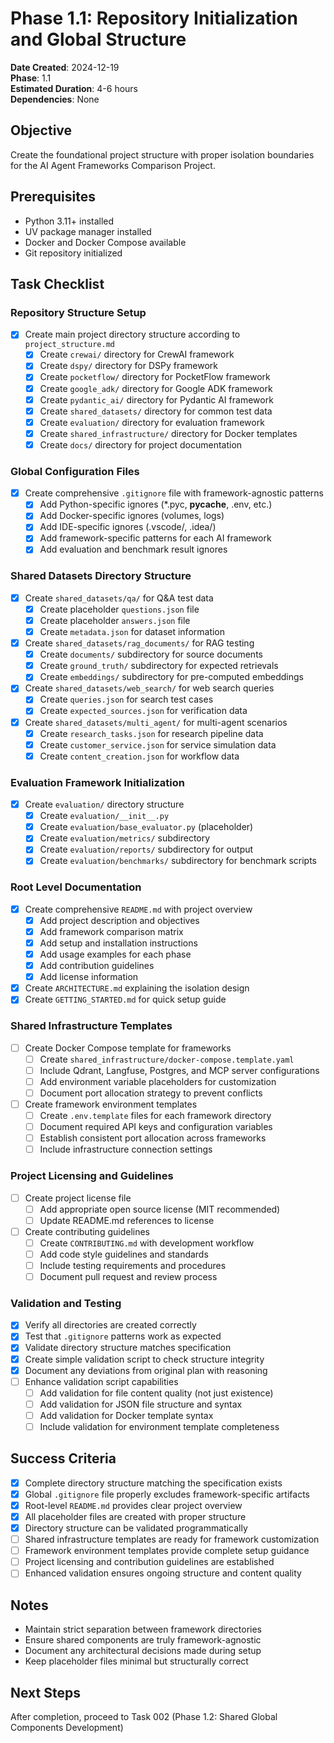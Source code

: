 # Phase 1.1: Repository Initialization and Global Structure

**Date Created**: 2024-12-19  
**Phase**: 1.1  
**Estimated Duration**: 4-6 hours  
**Dependencies**: None  

## Objective
Create the foundational project structure with proper isolation boundaries for the AI Agent Frameworks Comparison Project.

## Prerequisites
- Python 3.11+ installed
- UV package manager installed
- Docker and Docker Compose available
- Git repository initialized

## Task Checklist

### Repository Structure Setup
- [x] Create main project directory structure according to `project_structure.md`
  - [x] Create `crewai/` directory for CrewAI framework
  - [x] Create `dspy/` directory for DSPy framework
  - [x] Create `pocketflow/` directory for PocketFlow framework
  - [x] Create `google_adk/` directory for Google ADK framework
  - [x] Create `pydantic_ai/` directory for Pydantic AI framework
  - [x] Create `shared_datasets/` directory for common test data
  - [x] Create `evaluation/` directory for evaluation framework
  - [x] Create `shared_infrastructure/` directory for Docker templates
  - [x] Create `docs/` directory for project documentation

### Global Configuration Files
- [x] Create comprehensive `.gitignore` file with framework-agnostic patterns
  - [x] Add Python-specific ignores (*.pyc, __pycache__, .env, etc.)
  - [x] Add Docker-specific ignores (volumes, logs)
  - [x] Add IDE-specific ignores (.vscode/, .idea/)
  - [x] Add framework-specific patterns for each AI framework
  - [x] Add evaluation and benchmark result ignores

### Shared Datasets Directory Structure
- [x] Create `shared_datasets/qa/` for Q&A test data
  - [x] Create placeholder `questions.json` file
  - [x] Create placeholder `answers.json` file
  - [x] Create `metadata.json` for dataset information
- [x] Create `shared_datasets/rag_documents/` for RAG testing
  - [x] Create `documents/` subdirectory for source documents
  - [x] Create `ground_truth/` subdirectory for expected retrievals
  - [x] Create `embeddings/` subdirectory for pre-computed embeddings
- [x] Create `shared_datasets/web_search/` for web search queries
  - [x] Create `queries.json` for search test cases
  - [x] Create `expected_sources.json` for verification data
- [x] Create `shared_datasets/multi_agent/` for multi-agent scenarios
  - [x] Create `research_tasks.json` for research pipeline data
  - [x] Create `customer_service.json` for service simulation data
  - [x] Create `content_creation.json` for workflow data

### Evaluation Framework Initialization
- [x] Create `evaluation/` directory structure
  - [x] Create `evaluation/__init__.py`
  - [x] Create `evaluation/base_evaluator.py` (placeholder)
  - [x] Create `evaluation/metrics/` subdirectory
  - [x] Create `evaluation/reports/` subdirectory for output
  - [x] Create `evaluation/benchmarks/` subdirectory for benchmark scripts

### Root Level Documentation
- [x] Create comprehensive `README.md` with project overview
  - [x] Add project description and objectives
  - [x] Add framework comparison matrix
  - [x] Add setup and installation instructions
  - [x] Add usage examples for each phase
  - [x] Add contribution guidelines
  - [x] Add license information
- [x] Create `ARCHITECTURE.md` explaining the isolation design
- [x] Create `GETTING_STARTED.md` for quick setup guide

### Shared Infrastructure Templates
- [ ] Create Docker Compose template for frameworks
  - [ ] Create `shared_infrastructure/docker-compose.template.yaml`
  - [ ] Include Qdrant, Langfuse, Postgres, and MCP server configurations
  - [ ] Add environment variable placeholders for customization
  - [ ] Document port allocation strategy to prevent conflicts
- [ ] Create framework environment templates
  - [ ] Create `.env.template` files for each framework directory
  - [ ] Document required API keys and configuration variables
  - [ ] Establish consistent port allocation across frameworks
  - [ ] Include infrastructure connection settings

### Project Licensing and Guidelines
- [ ] Create project license file
  - [ ] Add appropriate open source license (MIT recommended)
  - [ ] Update README.md references to license
- [ ] Create contributing guidelines
  - [ ] Create `CONTRIBUTING.md` with development workflow
  - [ ] Add code style guidelines and standards
  - [ ] Include testing requirements and procedures
  - [ ] Document pull request and review process

### Validation and Testing
- [x] Verify all directories are created correctly
- [x] Test that `.gitignore` patterns work as expected
- [x] Validate directory structure matches specification
- [x] Create simple validation script to check structure integrity
- [x] Document any deviations from original plan with reasoning
- [ ] Enhance validation script capabilities
  - [ ] Add validation for file content quality (not just existence)
  - [ ] Add validation for JSON file structure and syntax
  - [ ] Add validation for Docker template syntax
  - [ ] Include validation for environment template completeness

## Success Criteria
- [x] Complete directory structure matching the specification exists
- [x] Global `.gitignore` file properly excludes framework-specific artifacts
- [x] Root-level `README.md` provides clear project overview
- [x] All placeholder files are created with proper structure
- [x] Directory structure can be validated programmatically
- [ ] Shared infrastructure templates are ready for framework customization
- [ ] Framework environment templates provide complete setup guidance
- [ ] Project licensing and contribution guidelines are established
- [ ] Enhanced validation ensures ongoing structure and content quality

## Notes
- Maintain strict separation between framework directories
- Ensure shared components are truly framework-agnostic
- Document any architectural decisions made during setup
- Keep placeholder files minimal but structurally correct

## Next Steps
After completion, proceed to Task 002 (Phase 1.2: Shared Global Components Development)
